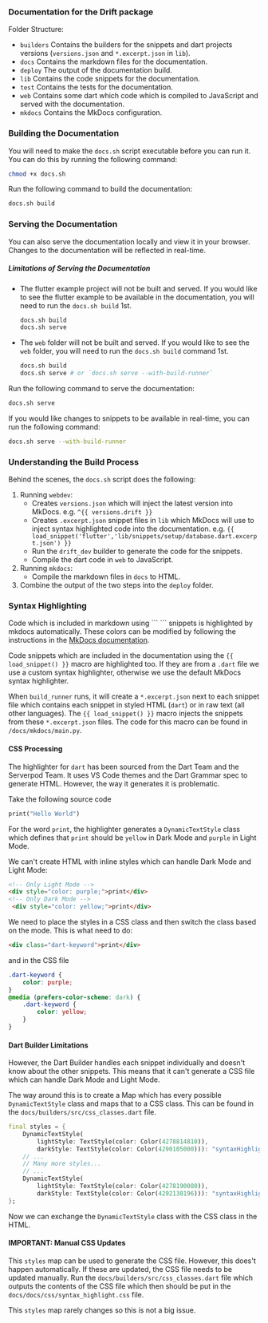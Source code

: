 ### Documentation for the Drift package

Folder Structure:

- `builders` Contains the builders for the snippets and dart projects versions (`versions.json` and `*.excerpt.json` in `lib`).
- `docs` Contains the markdown files for the documentation.
- `deploy` The output of the documentation build.
- `lib` Contains the code snippets for the documentation.
- `test` Contains the tests for the documentation.
- `web` Contains some dart which code which is compiled to JavaScript and served with the documentation.
- `mkdocs` Contains the MkDocs configuration.

### Building the Documentation
You will need to make the `docs.sh` script executable before you can run it. You can do this by running the following command:

```bash
chmod +x docs.sh
```

Run the following command to build the documentation:

```bash
docs.sh build
```

### Serving the Documentation

You can also serve the documentation locally and view it in your browser.
Changes to the documentation will be reflected in real-time.

##### Limitations of Serving the Documentation

- The flutter example project will not be built and served. If you would like to see the flutter example to be available in the documentation, you will need to run the `docs.sh build` 1st.
  ```bash
  docs.sh build
  docs.sh serve
  ```
- The `web` folder will not be built and served. If you would like to see the `web` folder, you will need to run the `docs.sh build` command 1st.
  ```bash
  docs.sh build
  docs.sh serve # or `docs.sh serve --with-build-runner`
  ```

Run the following command to serve the documentation:

```bash
docs.sh serve
```
If you would like changes to snippets to be available in real-time, you can run the following command:

```bash
docs.sh serve --with-build-runner
```

### Understanding the Build Process

Behind the scenes, the `docs.sh` script does the following:
1. Running `webdev`:
    - Creates `versions.json` which will inject the latest version into MkDocs. e.g. `^{{ versions.drift }}`
    - Creates `.excerpt.json` snippet files in `lib` which MkDocs will use to inject syntax highlighted code into the documentation. e.g. `{{ load_snippet('flutter','lib/snippets/setup/database.dart.excerpt.json') }}`
    - Run the `drift_dev` builder to generate the code for the snippets.
    - Compile the dart code in `web` to JavaScript.
2. Running `mkdocs`:
    - Compile the markdown files in `docs` to HTML.
3. Combine the output of the two steps into the `deploy` folder.



### Syntax Highlighting

Code which is included in markdown using \`\`\` \`\`\` snippets is highlighted by mkdocs automatically. These colors can be modified by following the instructions in the [MkDocs documentation](https://squidfunk.github.io/mkdocs-material/reference/code-blocks/#custom-syntax-theme).

Code snippets which are included in the documentation using the `{{ load_snippet() }}` macro are highlighted too. If they are from a `.dart` file we use a custom syntax highlighter, otherwise we use the default MkDocs syntax highlighter.

When `build_runner` runs, it will create a `*.excerpt.json` next to each snippet file which contains each snippet in styled HTML (`dart`) or in raw text (all other languages). The `{{ load_snippet() }}` macro injects the snippets from these `*.excerpt.json` files. The code for this macro can be found in `/docs/mkdocs/main.py`.

#### CSS Processing 

The highlighter for `dart` has been sourced from the Dart Team and the Serverpod Team. It uses VS Code themes and the Dart Grammar spec to generate HTML. However, the way it generates it is problematic.

Take the following source code
```dart
print("Hello World")
```

For the word `print`, the highlighter generates a `DynamicTextStyle` class which defines that `print` should be `yellow` in Dark Mode and `purple` in Light Mode.

We can't create HTML with inline styles which can handle Dark Mode and Light Mode:
```html
<!-- Only Light Mode -->
<div style="color: purple;">print</div>
<!-- Only Dark Mode -->
 <div style="color: yellow;">print</div>
```

We need to place the styles in a CSS class and then switch the class based on the mode. This is what need to do:

```html
<div class="dart-keyword">print</div>
```
and in the CSS file
```css
.dart-keyword {
    color: purple;
}
@media (prefers-color-scheme: dark) {
    .dart-keyword {
        color: yellow;
    }
}
```

#### Dart Builder Limitations

However, the Dart Builder handles each snippet individually and doesn't know about the other snippets. This means that it can't generate a CSS file which can handle Dark Mode and Light Mode.

The way around this is to create a Map which has every possible `DynamicTextStyle` class and maps that to a CSS class.
This can be found in the `docs/builders/src/css_classes.dart` file.

```dart
final styles = {
    DynamicTextStyle(
        lightStyle: TextStyle(color: Color(4278814810)),
        darkStyle: TextStyle(color: Color(4290105000))): "syntaxHighlight-1",
    // ...
    // Many more styles...
    // ...
    DynamicTextStyle(
        lightStyle: TextStyle(color: Color(4278190080)),
        darkStyle: TextStyle(color: Color(4292138196))): "syntaxHighlight-16",
};
```
Now we can exchange the `DynamicTextStyle` class with the CSS class in the HTML.

#### IMPORTANT: Manual CSS Updates

This `styles` map can be used to generate the CSS file. However, this does't happen automatically.
If these are updated, the CSS file needs to be updated manually. Run the `docs/builders/src/css_classes.dart` file which outputs the contents of the CSS file which then should be put in the `docs/docs/css/syntax_highlight.css` file.

This `styles` map rarely changes so this is not a big issue.


